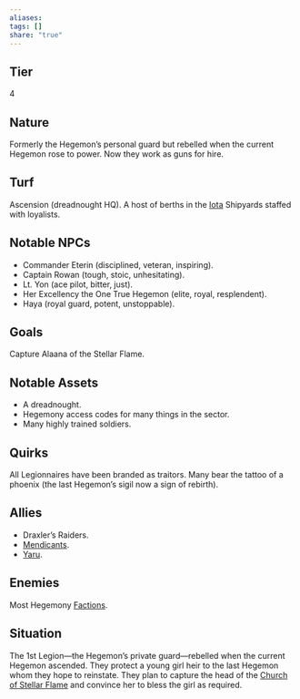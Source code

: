 ```yaml
---
aliases: 
tags: []
share: "true"
---
```

## Tier
4

## Nature
Formerly the Hegemon’s personal guard but rebelled when the current Hegemon rose to power. Now they work as guns for hire.

## Turf
Ascension (dreadnought HQ). A host of berths in the [Iota](../Atlas/Procyon/Iota/Iota.md) Shipyards staffed with loyalists.

## Notable NPCs
- Commander Eterin (disciplined, veteran, inspiring).
- Captain Rowan (tough, stoic, unhesitating).
- Lt. Yon (ace pilot, bitter, just).
- Her Excellency the One True Hegemon (elite, royal, resplendent).
- Haya (royal guard, potent, unstoppable).

## Goals
Capture Alaana of the Stellar Flame.

## Notable Assets
- A dreadnought.
- Hegemony access codes for many things in the sector.
- Many highly trained soldiers.

## Quirks
All Legionnaires have been branded as traitors. Many bear the tattoo of a phoenix (the last Hegemon’s sigil now a sign of rebirth).

## Allies
- Draxler’s Raiders.
- [Mendicants](./Mendicants.md).
- [Yaru](./Yaru.md).

## Enemies
Most Hegemony [Factions](Factions.md).

## Situation
The 1st Legion—the Hegemon’s private guard—rebelled when the current Hegemon ascended. They protect a young girl heir to the last Hegemon whom they hope to reinstate. They plan to capture the head of the [Church of Stellar Flame](./Church%20of%20Stellar%20Flame.md) and convince her to bless the girl as required.
